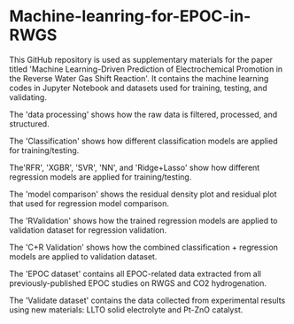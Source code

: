 # Machine-leanring-for-EPOC-in-RWGS

This GitHub repository is used as supplementary materials for the paper titled 'Machine Learning-Driven Prediction of Electrochemical Promotion in the Reverse Water Gas Shift Reaction'. It contains the machine learning codes in Jupyter Notebook and datasets used for training, testing, and validating.

The 'data processing' shows how the raw data is filtered, processed, and structured.

The 'Classification' shows how different classification models are applied for training/testing.

The'RFR', 'XGBR', 'SVR', 'NN', and 'Ridge+Lasso' show how different regression models are applied for training/testing.

The 'model comparison' shows the residual density plot and residual plot that used for regression model comparison.

The 'RValidation' shows how the trained regression models are applied to validation dataset for regression validation.

The 'C+R Validation' shows how the combined classification + regression models are applied to validation dataset.

The 'EPOC dataset' contains all EPOC-related data extracted from all previously-published EPOC studies on RWGS and CO2 hydrogenation.

The 'Validate dataset' contains the data collected from experimental results using new materials: LLTO solid electrolyte and Pt-ZnO catalyst.
